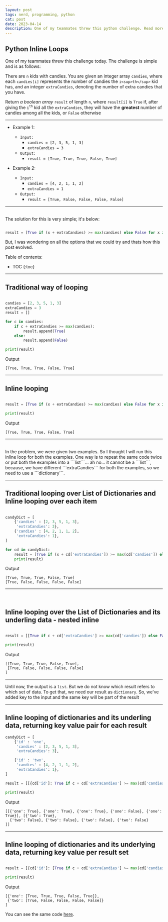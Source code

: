 ```yaml
---
layout: post
tags: nerd, programming, python
cat: post
date: 2023-04-14
description: One of my teammates threw this python challenge. Read more
---
```


## Python Inline Loops
One of my teammates threw this challenge today.
The challenge is simple and is as follows:


There are ```n``` kids with candies. You are given an integer array ```candies```, where each ```candies[i]``` represents the number of candies the ```i<sup>th</sup>``` kid has, and an integer ```extraCandies```, denoting the number of extra candies that you have.

Return _a boolean array_ ```result``` of length ```n```, where ```result[i]``` is ```True``` if, after giving the ```i```<sup>```th```</sup> kid all the ```extraCandies```, they will have the **greatest** number of candies among all the kids, or ```False``` otherwise

----
- Example 1:
    -   ```Input:```
        -   ```candies = [2, 3, 5, 1, 3]```
        -   ```extraCandies = 3```
    -   ```Output:```
        -   ```result = [True, True, True, False, True]```

- Example 2:
    -   ```Input:```
        -   ```candies = [4, 2, 1, 1, 2]```
        -   ```extraCandies = 1```
    -   ```Output:```
        -   ```result = [True, False, False, False, False]```

----

<br>
The solution for this is very simple; it's below:

```python

result = [True if (x + extraCandies) >= max(candies) else False for x in candies]

```

But, I was wondering on all the options that we could try and thats how this post evolved.

Table of contents:
* TOC
{:toc}
----
## Traditional way of looping

```python

candies = [2, 3, 5, 1, 3]
extraCandies = 3
result = []

for c in candies:
    if c + extraCandies >= max(candies):
        result.append(True)
    else:
        result.append(False)

print(result)

```
Output
```
[True, True, True, False, True]
```

----

## Inline looping

```python

result = [True if (x + extraCandies) >= max(candies) else False for x in candies]

print(result)

```
Output
```
[True, True, True, False, True]
```

----

<br>
In the problem, we were given two examples. So I thought I will run this inline loop for both the examples.
One way is to repeat the same code twice or put both the examples into a ```list```... ah no... it cannot be a ```list```,
because, we have different ```extraCandies``` for both the examples, so we need to use a ```dictionary```.

<br>

----

## Traditional looping over List of Dictionaries and Inline looping over each item

```python

candyDict = [
    {'candies' : [2, 3, 5, 1, 3],
     'extraCandies': 3},
    {'candies' : [4, 2, 1, 1, 2],
     'extraCandies': 1},
]

for cd in candyDict:
    result = [True if (x + cd['extraCandies']) >= max(cd['candies']) else False for x in cd['candies']]
    print(result)

```
Output
```
[True, True, True, False, True]
[True, False, False, False, False]
```
----
<br>


## Inline looping over the List of Dictionaries and its underling data - nested inline

```python

result = [[True if c + cd['extraCandies'] >= max(cd['candies']) else False for c in cd['candies']] for cd in candyDict]

print(result)

```
Output
```
[[True, True, True, False, True],
 [True, False, False, False, False]
]
```

----
Until now, the output is a ```list```. But we do not know which result refers to which set of data. To get that, we need our result as ```dictionary```. So, we've added key to the input and the same key will be part of the result

----

## Inline looping of dictionaries and its underling data, returning key value pair for each result

```python
candyDict = [
    {'id' : 'one',
     'candies' : [2, 3, 5, 1, 3],
     'extraCandies': 3},

    {'id' : 'two',
     'candies' : [4, 2, 1, 1, 2],
     'extraCandies': 1},
]

result = [[{cd['id']: True if c + cd['extraCandies'] >= max(cd['candies']) else False} for c in cd['candies']] for cd in candyDict]

print(result)

```
Output
```
[[{'one': True}, {'one': True}, {'one': True}, {'one': False}, {'one': True}], [{'two': True},
  {'two': False}, {'two': False}, {'two': False}, {'two': False}
]]
```

----

## Inline looping of dictionaries and its underlying data, returning key value per result set

```python

result = [{cd['id']: [True if c + cd['extraCandies'] >= max(cd['candies']) else False for c in cd['candies']]} for cd in candyDict]

print(result)

```
Output
```
[{'one': [True, True, True, False, True]},
 {'two': [True, False, False, False, False]}
]
```

You can see the same code [here](https://github.com/kirankumargosu/python/blob/main/inline-loop.py).
